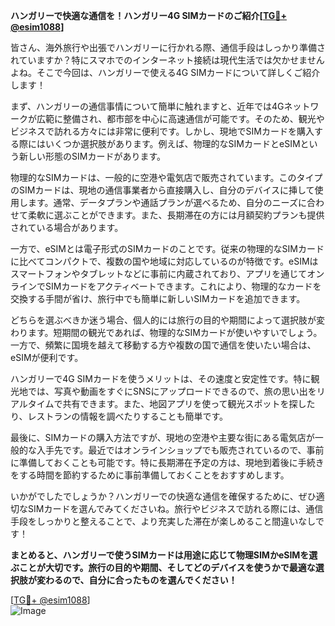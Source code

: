 **ハンガリーで快適な通信を！ハンガリー4G SIMカードのご紹介[[TG💪+ @esim1088](https://t.me/s/esim1088)]**

皆さん、海外旅行や出張でハンガリーに行かれる際、通信手段はしっかり準備されていますか？特にスマホでのインターネット接続は現代生活では欠かせませんよね。そこで今回は、ハンガリーで使える4G SIMカードについて詳しくご紹介します！

まず、ハンガリーの通信事情について簡単に触れますと、近年では4Gネットワークが広範に整備され、都市部を中心に高速通信が可能です。そのため、観光やビジネスで訪れる方々には非常に便利です。しかし、現地でSIMカードを購入する際にはいくつか選択肢があります。例えば、物理的なSIMカードとeSIMという新しい形態のSIMカードがあります。

物理的なSIMカードは、一般的に空港や電気店で販売されています。このタイプのSIMカードは、現地の通信事業者から直接購入し、自分のデバイスに挿して使用します。通常、データプランや通話プランが選べるため、自分のニーズに合わせて柔軟に選ぶことができます。また、長期滞在の方には月額契約プランも提供されている場合があります。

一方で、eSIMとは電子形式のSIMカードのことです。従来の物理的なSIMカードに比べてコンパクトで、複数の国や地域に対応しているのが特徴です。eSIMはスマートフォンやタブレットなどに事前に内蔵されており、アプリを通じてオンラインでSIMカードをアクティベートできます。これにより、物理的なカードを交換する手間が省け、旅行中でも簡単に新しいSIMカードを追加できます。

どちらを選ぶべきか迷う場合、個人的には旅行の目的や期間によって選択肢が変わります。短期間の観光であれば、物理的なSIMカードが使いやすいでしょう。一方で、頻繁に国境を越えて移動する方や複数の国で通信を使いたい場合は、eSIMが便利です。

ハンガリーで4G SIMカードを使うメリットは、その速度と安定性です。特に観光地では、写真や動画をすぐにSNSにアップロードできるので、旅の思い出をリアルタイムで共有できます。また、地図アプリを使って観光スポットを探したり、レストランの情報を調べたりすることも簡単です。

最後に、SIMカードの購入方法ですが、現地の空港や主要な街にある電気店が一般的な入手先です。最近ではオンラインショップでも販売されているので、事前に準備しておくことも可能です。特に長期滞在予定の方は、現地到着後に手続きをする時間を節約するために事前準備しておくことをおすすめします。

いかがでしたでしょうか？ハンガリーでの快適な通信を確保するために、ぜひ適切なSIMカードを選んでみてくださいね。旅行やビジネスで訪れる際には、通信手段をしっかりと整えることで、より充実した滞在が楽しめること間違いなしです！

**まとめると、ハンガリーで使うSIMカードは用途に応じて物理SIMかeSIMを選ぶことが大切です。旅行の目的や期間、そしてどのデバイスを使うかで最適な選択肢が変わるので、自分に合ったものを選んでください！**

[[TG💪+ @esim1088](https://t.me/s/esim1088)]  
![Image](https://i.postimg.cc/Y0z9fWf4/image.png)